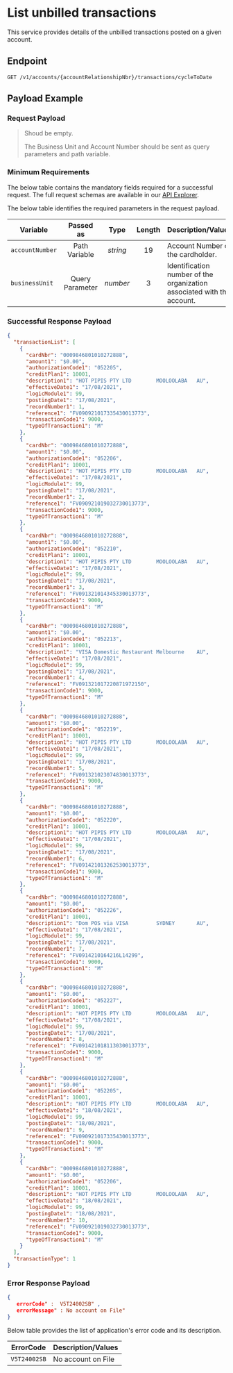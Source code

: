 # List unbilled transactions

This service provides details of the unbilled transactions posted on a given account.

## Endpoint

`GET /v1/accounts/{accountRelationshipNbr}/transactions/cycleToDate`

## Payload Example

### Request Payload

> Shoud be empty.
> 
> The Business Unit and Account Number should be sent as query parameters and path variable.



### Minimum Requirements

The below table contains the mandatory fields required for a successful request. The full request schemas are available in our [API Explorer](../api/?type=get&path=/v1/accounts/{accountRelationshipNbr}/transactions/cycleToDate).

The below table identifies the required parameters in the request payload.

| Variable | Passed as | Type | Length | Description/Values |
| -------- | :-------: | :--: | :------------: | ------------------ |
| `accountNumber` | Path Variable | *string* | 19 | Account Number of the cardholder. |
| `businessUnit` | Query Parameter | *number* | 3 | Identification number of the organization associated with the account. |

### Successful Response Payload

```json
{
  "transactionList": [
    {
      "cardNbr": "0009846801010272888",
      "amount1": "$0.00",
      "authorizationCode1": "052205",
      "creditPlan1": 10001,
      "description1": "HOT PIPIS PTY LTD        MOOLOOLABA   AU",
      "effectiveDate1": "17/08/2021",
      "logicModule1": 99,
      "postingDate1": "17/08/2021",
      "recordNumber1": 1,
      "reference1": "FV090921017335430013773",
      "transactionCode1": 9000,
      "typeOfTransaction1": "M"
    },
    {
      "cardNbr": "0009846801010272888",
      "amount1": "$0.00",
      "authorizationCode1": "052206",
      "creditPlan1": 10001,
      "description1": "HOT PIPIS PTY LTD        MOOLOOLABA   AU",
      "effectiveDate1": "17/08/2021",
      "logicModule1": 99,
      "postingDate1": "17/08/2021",
      "recordNumber1": 2,
      "reference1": "FV090921019032730013773",
      "transactionCode1": 9000,
      "typeOfTransaction1": "M"
    },
    {
      "cardNbr": "0009846801010272888",
      "amount1": "$0.00",
      "authorizationCode1": "052210",
      "creditPlan1": 10001,
      "description1": "HOT PIPIS PTY LTD        MOOLOOLABA   AU",
      "effectiveDate1": "17/08/2021",
      "logicModule1": 99,
      "postingDate1": "17/08/2021",
      "recordNumber1": 3,
      "reference1": "FV091321014345330013773",
      "transactionCode1": 9000,
      "typeOfTransaction1": "M"
    },
    {
      "cardNbr": "0009846801010272888",
      "amount1": "$0.00",
      "authorizationCode1": "052213",
      "creditPlan1": 10001,
      "description1": "VISA Domestic Restaurant Melbourne    AU",
      "effectiveDate1": "17/08/2021",
      "logicModule1": 99,
      "postingDate1": "17/08/2021",
      "recordNumber1": 4,
      "reference1": "FV091321017220871972150",
      "transactionCode1": 9000,
      "typeOfTransaction1": "M"
    },
    {
      "cardNbr": "0009846801010272888",
      "amount1": "$0.00",
      "authorizationCode1": "052219",
      "creditPlan1": 10001,
      "description1": "HOT PIPIS PTY LTD        MOOLOOLABA   AU",
      "effectiveDate1": "17/08/2021",
      "logicModule1": 99,
      "postingDate1": "17/08/2021",
      "recordNumber1": 5,
      "reference1": "FV091321023074830013773",
      "transactionCode1": 9000,
      "typeOfTransaction1": "M"
    },
    {
      "cardNbr": "0009846801010272888",
      "amount1": "$0.00",
      "authorizationCode1": "052220",
      "creditPlan1": 10001,
      "description1": "HOT PIPIS PTY LTD        MOOLOOLABA   AU",
      "effectiveDate1": "17/08/2021",
      "logicModule1": 99,
      "postingDate1": "17/08/2021",
      "recordNumber1": 6,
      "reference1": "FV091421013262530013773",
      "transactionCode1": 9000,
      "typeOfTransaction1": "M"
    },
    {
      "cardNbr": "0009846801010272888",
      "amount1": "$0.00",
      "authorizationCode1": "052226",
      "creditPlan1": 10001,
      "description1": "Dom POS via VISA         SYDNEY       AU",
      "effectiveDate1": "17/08/2021",
      "logicModule1": 99,
      "postingDate1": "17/08/2021",
      "recordNumber1": 7,
      "reference1": "FV0914210164216L14299",
      "transactionCode1": 9000,
      "typeOfTransaction1": "M"
    },
    {
      "cardNbr": "0009846801010272888",
      "amount1": "$0.00",
      "authorizationCode1": "052227",
      "creditPlan1": 10001,
      "description1": "HOT PIPIS PTY LTD        MOOLOOLABA   AU",
      "effectiveDate1": "17/08/2021",
      "logicModule1": 99,
      "postingDate1": "17/08/2021",
      "recordNumber1": 8,
      "reference1": "FV091421018113030013773",
      "transactionCode1": 9000,
      "typeOfTransaction1": "M"
    },
    {
      "cardNbr": "0009846801010272888",
      "amount1": "$0.00",
      "authorizationCode1": "052205",
      "creditPlan1": 10001,
      "description1": "HOT PIPIS PTY LTD        MOOLOOLABA   AU",
      "effectiveDate1": "18/08/2021",
      "logicModule1": 99,
      "postingDate1": "18/08/2021",
      "recordNumber1": 9,
      "reference1": "FV090921017335430013773",
      "transactionCode1": 9000,
      "typeOfTransaction1": "M"
    },
    {
      "cardNbr": "0009846801010272888",
      "amount1": "$0.00",
      "authorizationCode1": "052206",
      "creditPlan1": 10001,
      "description1": "HOT PIPIS PTY LTD        MOOLOOLABA   AU",
      "effectiveDate1": "18/08/2021",
      "logicModule1": 99,
      "postingDate1": "18/08/2021",
      "recordNumber1": 10,
      "reference1": "FV090921019032730013773",
      "transactionCode1": 9000,
      "typeOfTransaction1": "M"
    }
  ],
  "transactionType": 1
}
```
### Error Response Payload

```json
{
   errorCode" :  V5T24002SB" ,
   errorMessage" : No account on File"   
}
```

Below table provides the list of application's error code and its description.

| ErrorCode |  Description/Values |
| --------  | ------------------ |
| `V5T24002SB` | No account on File |
